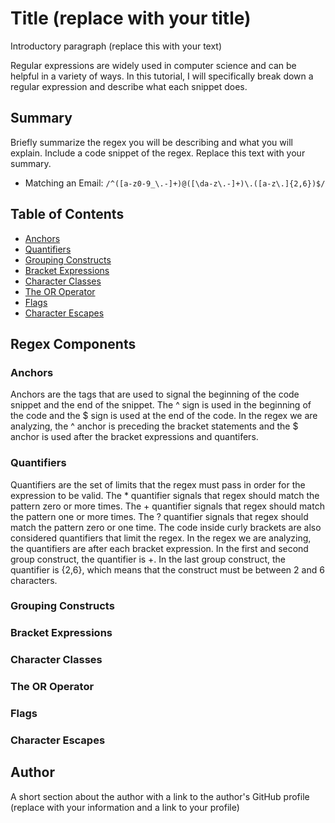 # Title (replace with your title)

Introductory paragraph (replace this with your text)

Regular expressions are widely used in computer science and can be helpful in a variety of ways. In this tutorial, I will specifically break down a regular expression and describe what each snippet does.

## Summary

Briefly summarize the regex you will be describing and what you will explain. Include a code snippet of the regex. Replace this text with your summary.

* Matching an Email:  `/^([a-z0-9_\.-]+)@([\da-z\.-]+)\.([a-z\.]{2,6})$/`


## Table of Contents

- [Anchors](#anchors)
- [Quantifiers](#quantifiers)
- [Grouping Constructs](#grouping-constructs)
- [Bracket Expressions](#bracket-expressions)
- [Character Classes](#character-classes)
- [The OR Operator](#the-or-operator)
- [Flags](#flags)
- [Character Escapes](#character-escapes)

## Regex Components

### Anchors
Anchors are the tags that are used to signal the beginning of the code snippet and the end of the snippet. The ^ sign is used in the beginning of the code and the $ sign is used at the end of the code. In the regex we are analyzing, the ^ anchor is preceding the bracket statements and the $ anchor is used after the bracket expressions and quantifers. 

### Quantifiers
Quantifiers are the set of limits that the regex must pass in order for the expression to be valid. 
The * quantifier signals that regex should match the pattern zero or more times.
The + quantifier signals that regex should match the pattern one or more times.
The ? quantifier signals that regex should match the pattern zero or one time.
The code inside curly brackets are also considered quantifiers that limit the regex. In the regex we are analyzing, the quantifiers are after each bracket expression. In the first and second group construct, the quantifier is +. In the last group construct, the quantifier is {2,6}, which means that the construct must be between 2 and 6 characters. 

### Grouping Constructs

### Bracket Expressions

### Character Classes

### The OR Operator

### Flags

### Character Escapes

## Author

A short section about the author with a link to the author's GitHub profile (replace with your information and a link to your profile)

